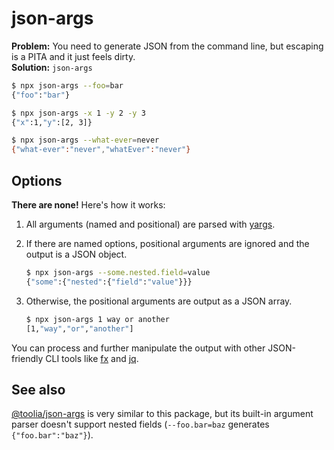 # json-args

**Problem:** You need to generate JSON from the command line, but escaping is a PITA and it just feels dirty.<br>
**Solution:** `json-args`

```sh
$ npx json-args --foo=bar
{"foo":"bar"}

$ npx json-args -x 1 -y 2 -y 3
{"x":1,"y":[2, 3]}

$ npx json-args --what-ever=never
{"what-ever":"never","whatEver":"never"}
```

## Options
**There are none!** Here's how it works:
1. All arguments (named and positional) are parsed with [yargs].
2. If there are named options, positional arguments are ignored and the output is a JSON object.

    ```sh
    $ npx json-args --some.nested.field=value
    {"some":{"nested":{"field":"value"}}}
    ```

3. Otherwise, the positional arguments are output as a JSON array.

    ```sh
    $ npx json-args 1 way or another
    [1,"way","or","another"]
    ```
    
You can process and further manipulate the output with other JSON-friendly CLI tools like [fx] and [jq].

## See also
[@toolia/json-args](https://www.npmjs.com/package/@toolia/json-args) is very similar to this package, but its built-in argument parser doesn't support nested fields (`--foo.bar=baz` generates `{"foo.bar":"baz"}`).

[yargs]: https://yargs.js.org/
[fx]: https://www.npmjs.com/package/fx
[jq]: https://stedolan.github.io/jq/
